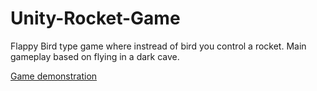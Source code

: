 # Unity-Rocket-Game
Flappy Bird type game where instread of bird you control a rocket. Main gameplay based on flying in a dark cave.

[Game demonstration](https://youtu.be/hkPkEBdhp7A)
